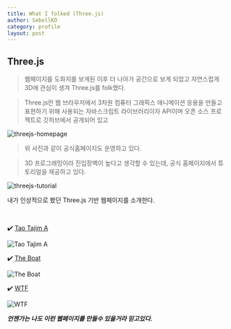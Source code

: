 ```yaml
---
title: What I folked (Three.js)
author: SebellKO
category: profile
layout: post
---
```


## Three.js

>웹페이지를 도화지를 보게된 이후 더 나아가 공간으로 보게 되었고 자연스럽게 3D에 관심이 생겨 Three.js를 folk했다.


>Three.js란 웹 브라우저에서 3차원 컴퓨터 그래픽스 애니메이션 응용을 만들고 표현하기 위해 사용되는 자바스크립트 라이브러리이자 API이며 오픈 소스 프로젝트로 깃허브에서 공개되어 있고

![threejs-homepage](/blog/assets/images/threejspage.png)

>위 사진과 같이 공식홈페이지도 운영하고 있다.



>3D 프로그래밍이라 진입장벽이 높다고 생각할 수 있는데, 공식 홈페이지에서 튜토리얼을 제공하고 있다.

![threejs-tutorial](/blog/assets/images/threejstutorial.png)

내가 인상적으로 봤던 Three.js 기반 웹페이지를 소개한다.

<br>

✔️ [Tao Tajim A](http://taotajima.jp/)

![Tao Tajim A](/blog/assets/images/taotajima.png)

✔️ [The Boat](https://www.sbs.com.au/theboat/)

![The Boat](/blog/assets/images/theboat.png)

✔️ [WTF](http://hands.wtf/)

![WTF](/blog/assets/images/wtf.png)

**_언젠가는 나도 이런 웹페이지를 만들수 있을거라 믿고있다._**